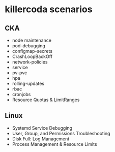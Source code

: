 # killercoda scenarios

## CKA

- node maintenance
- pod-debugging
- configmap-secrets
- CrashLoopBackOff
- network-policies
- service
- pv-pvc
- hpa
- rolling-updates
- rbac
- cronjobs
- Resource Quotas & LimitRanges

## Linux

- Systemd Service Debugging
- User, Group, and Permissions Troubleshooting
- Disk Full: Log Management
- Process Management & Resource Limits